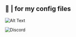 ##  🦋 | for my config files 
![Alt Text](https://media1.tenor.com/m/PVuSQX0VFccAAAAC/serial-experiments-lain-lain.gif) 

![Discord](https://img.shields.io/discord/1235772840054099970?style=for-the-badge&logo=discord&label=contact&color=%235865F2)
